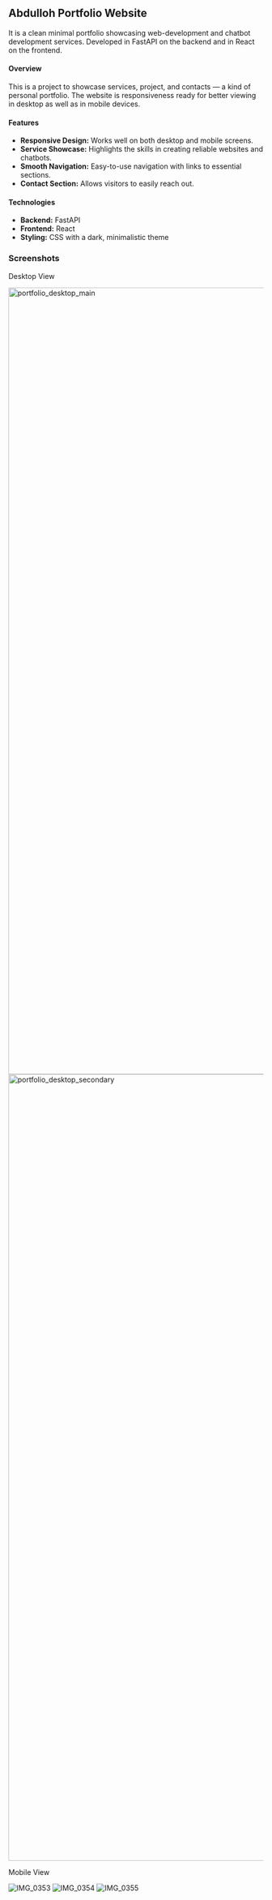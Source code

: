 ## Abdulloh Portfolio Website
It is a clean minimal portfolio showcasing web-development and chatbot development services. Developed in FastAPI on the backend and in React on the frontend.


#### Overview
This is a project to showcase services, project, and contacts — a kind of personal portfolio. The website is responsiveness ready for better viewing in desktop as well as in mobile devices.

#### Features
* **Responsive Design:** Works well on both desktop and mobile screens.
* **Service Showcase:** Highlights the skills in creating reliable websites and chatbots.
* **Smooth Navigation:** Easy-to-use navigation with links to essential sections.
* **Contact Section:** Allows visitors to easily reach out.

#### Technologies
* **Backend:** FastAPI
* **Frontend:** React
* **Styling:** CSS with a dark, minimalistic theme

### Screenshots
Desktop View

<img width="1552" alt="portfolio_desktop_main" src="https://github.com/user-attachments/assets/e2d0f8a1-b781-41a4-b0bc-023c38c0f31f">
<img width="1552" alt="portfolio_desktop_secondary" src="https://github.com/user-attachments/assets/7340b9fd-ae36-4264-a2df-f7f9db9c55ca">


Mobile View

![IMG_0353](https://github.com/user-attachments/assets/e8250a52-ecc5-4e0e-8597-76bc6c4318e9)
![IMG_0354](https://github.com/user-attachments/assets/ba10d0e4-5554-4bcf-9000-9465796e78cf)
![IMG_0355](https://github.com/user-attachments/assets/72acf4e8-9c06-4d9f-a8d7-39b9472fa3d5)
